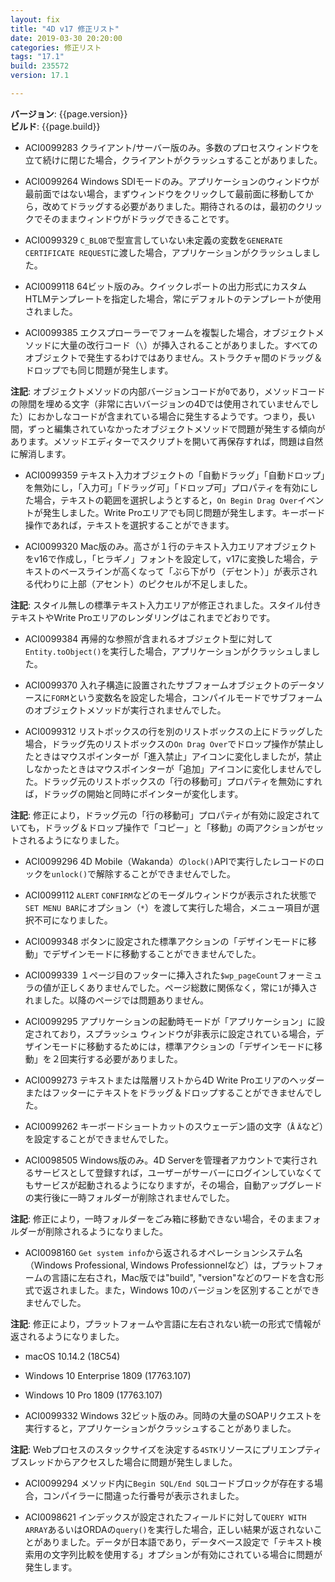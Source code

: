 ```yaml
---
layout: fix
title: "4D v17 修正リスト"
date: 2019-03-30 20:20:00
categories: 修正リスト
tags: "17.1" 
build: 235572
version: 17.1

---
```


**バージョン**: {{page.version}}  
**ビルド**: {{page.build}}  

* ACI0099283 クライアント/サーバー版のみ。多数のプロセスウィンドウを立て続けに閉じた場合，クライアントがクラッシュすることがありました。

* ACI0099264 Windows SDIモードのみ。アプリケーションのウィンドウが最前面ではない場合，まずウィンドウをクリックして最前面に移動してから，改めてドラッグする必要がありました。期待されるのは，最初のクリックでそのままウィンドウがドラッグできることです。
	
* ACI0099329 ``C_BLOB``で型宣言していない未定義の変数を``GENERATE CERTIFICATE REQUEST``に渡した場合，アプリケーションがクラッシュしました。

* ACI0099118 64ビット版のみ。クイックレポートの出力形式にカスタムHTLMテンプレートを指定した場合，常にデフォルトのテンプレートが使用されました。

* ACI0099385 エクスプローラーでフォームを複製した場合，オブジェクトメソッドに大量の改行コード（``\``）が挿入されることがありました。すべてのオブジェクトで発生するわけではありません。ストラクチャ間のドラッグ＆ドロップでも同じ問題が発生します。

**注記**: オブジェクトメソッドの内部バージョンコードが``0``であり，メソッドコードの隙間を埋める文字（非常に古いバージョンの4Dでは使用されていませんでした）におかしなコードが含まれている場合に発生するようです。つまり，長い間，ずっと編集されていなかったオブジェクトメソッドで問題が発生する傾向があります。メソッドエディターでスクリプトを開いて再保存すれば，問題は自然に解消します。

* ACI0099359 テキスト入力オブジェクトの「自動ドラッグ」「自動ドロップ」を無効にし，「入力可」「ドラッグ可」「ドロップ可」プロパティを有効にした場合，テキストの範囲を選択しようとすると，``On Begin Drag Over``イベントが発生しました。Write Proエリアでも同じ問題が発生します。キーボード操作であれば，テキストを選択することができます。

* ACI0099320 Mac版のみ。高さが１行のテキスト入力エリアオブジェクトをv16で作成し，「ヒラギノ」フォントを設定して，v17に変換した場合，テキストのベースラインが高くなって「ぶら下がり（デセント）」が表示される代わりに上部（アセント）のピクセルが不足しました。

**注記**: スタイル無しの標準テキスト入力エリアが修正されました。スタイル付きテキストやWrite Proエリアのレンダリングはこれまでどおりです。

* ACI0099384 再帰的な参照が含まれるオブジェクト型に対して``Entity.toObject()``を実行した場合，アプリケーションがクラッシュしました。

* ACI0099370 入れ子構造に設置されたサブフォームオブジェクトのデータソースに``FORM``という変数名を設定した場合，コンパイルモードでサブフォームのオブジェクトメソッドが実行されませんでした。

* ACI0099312 リストボックスの行を別のリストボックスの上にドラッグした場合，ドラッグ先のリストボックスの``On Drag Over``でドロップ操作が禁止したときはマウスポインターが「進入禁止」アイコンに変化しましたが，禁止しなかったときはマウスポインターが「追加」アイコンに変化しませんでした。ドラッグ元のリストボックスの「行の移動可」プロパティを無効にすれば，ドラッグの開始と同時にポインターが変化します。

**注記**: 修正により，ドラッグ元の「行の移動可」プロパティが有効に設定されていても，ドラッグ＆ドロップ操作で「コピー」と「移動」の両アクションがセットされるようになりました。

* ACI0099296 4D Mobile（Wakanda）の``lock()``APIで実行したレコードのロックを``unlock()``で解除することができませんでした。 

* ACI0099112 ``ALERT`` ``CONFIRM``などのモーダルウィンドウが表示された状態で``SET MENU BAR``にオプション（``*``）を渡して実行した場合，メニュー項目が選択不可になりました。

* ACI0099348 ボタンに設定された標準アクションの「デザインモードに移動」でデザインモードに移動することができませんでした。

* ACI0099339 １ページ目のフッターに挿入された``$wp_pageCount``フォーミュラの値が正しくありませんでした。ページ総数に関係なく，常に``1``が挿入されました。以降のページでは問題ありません。

* ACI0099295 アプリケーションの起動時モードが「アプリケーション」に設定されており，スプラッシュ
ウィンドウが非表示に設定されている場合，デザインモードに移動するためには，標準アクションの「デザインモードに移動」を２回実行する必要がありました。

* ACI0099273 テキストまたは階層リストから4D Write Proエリアのヘッダーまたはフッターにテキストをドラッグ＆ドロップすることができませんでした。

* ACI0099262 キーボードショートカットのスウェーデン語の文字（``Å`` ``Ä``など）を設定することができませんでした。

* ACI0098505 Windows版のみ。4D Serverを管理者アカウントで実行されるサービスとして登録すれば，ユーザーがサーバーにログインしていなくてもサービスが起動されるようになりますが，その場合，自動アップグレードの実行後に一時フォルダーが削除されませんでした。

**注記**: 修正により，一時フォルダーをごみ箱に移動できない場合，そのままフォルダーが削除されるようになりました。

* ACI0098160 ``Get system info``から返されるオペレーションシステム名（Windows Professional, Windows Professionnelなど）は，プラットフォームの言語に左右され，Mac版では"build", "version"などのワードを含む形式で返されました。また，Windows 10のバージョンを区別することができませんでした。

**注記**: 修正により，プラットフォームや言語に左右されない統一の形式で情報が返されるようになりました。

  * macOS 10.14.2 (18C54)
  * Windows 10 Enterprise 1809 (17763.107)
  * Windows 10 Pro 1809 (17763.107)

* ACI0099332 Windows 32ビット版のみ。同時の大量のSOAPリクエストを実行すると，アプリケーションがクラッシュすることがありました。

**注記**: Webプロセスのスタックサイズを決定する``4STK``リソースにプリエンプティブスレッドからアクセスした場合に問題が発生しました。

* ACI0099294 メソッド内に``Begin SQL/End SQL``コードブロックが存在する場合，コンパイラーに間違った行番号が表示されました。

* ACI0098621 インデックスが設定されたフィールドに対して``QUERY WITH ARRAY``あるいはORDAの``query()``を実行した場合，正しい結果が返されないことがありました。データが日本語であり，データベース設定で「テキスト検索用の文字列比較を使用する」オプションが有効にされている場合に問題が発生します。

